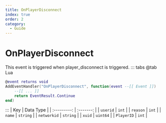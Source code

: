 ```yaml
---
title: OnPlayerDisconnect
index: true
order: 2
category:
  - Guide
---
```


# OnPlayerDisconnect
This event is triggered when player_disconnect is triggered.
::: tabs
@tab Lua
```lua
@event returns void
AddEventHandler("OnPlayerDisconnect", function(event --[[ Event ]])
    --[[ ... ]]
    return EventResult.Continue
end)
```

:::
|     Key     | Data Type |
| :---------: | :-------: |
|   `userid`  |   `int`   |
|   `reason`  |   `int`   |
|    `name`   |  `string` |
| `networkid` |  `string` |
|    `xuid`   |  `uint64` |
|  `PlayerID` |   `int`   |